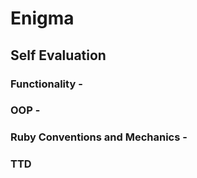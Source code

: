 # Enigma

## Self Evaluation

### Functionality -

### OOP -

### Ruby Conventions and Mechanics -

### TTD
